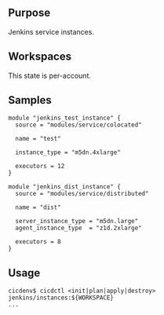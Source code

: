 ## Purpose
Jenkins service instances.

## Workspaces
This state is per-account.

## Samples
```hcl
module "jenkins_test_instance" {
  source = "modules/service/colocated"

  name = "test"

  instance_type = "m5dn.4xlarge"

  executors = 12
}

module "jenkins_dist_instance" {
  source = "modules/service/distributed"

  name = "dist"

  server_instance_type = "m5dn.large"
  agent_instance_type  = "z1d.2xlarge"
  
  executors = 8
}
```

## Usage
```
cicdenv$ cicdctl <init|plan|apply|destroy> jenkins/instances:${WORKSPACE}
...
```
